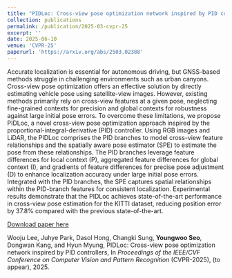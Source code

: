 ```yaml
---
title: "PIDLoc: Cross-view pose optimization network inspired by PID controllers"
collection: publications
permalink: /publication/2025-03-cvpr-25
excerpt: ''
date: 2025-06-10
venue: 'CVPR-25'
paperurl: 'https://arxiv.org/abs/2503.02388'
---
```

Accurate localization is essential for autonomous driving, but GNSS-based methods struggle in challenging environments such as urban canyons. Cross-view pose optimization offers an effective solution by directly estimating vehicle pose using satellite-view images. However, existing methods primarily rely on cross-view features at a given pose, neglecting fine-grained contexts for precision and global contexts for robustness against large initial pose errors. To overcome these limitations, we propose PIDLoc, a novel cross-view pose optimization approach inspired by the proportional-integral-derivative (PID) controller. Using RGB images and LiDAR, the PIDLoc comprises the PID branches to model cross-view feature relationships and the spatially aware pose estimator (SPE) to estimate the pose from these relationships. The PID branches leverage feature differences for local context (P), aggregated feature differences for global context (I), and gradients of feature differences for precise pose adjustment (D) to enhance localization accuracy under large initial pose errors. Integrated with the PID branches, the SPE captures spatial relationships within the PID-branch features for consistent localization. Experimental results demonstrate that the PIDLoc achieves state-of-the-art performance in cross-view pose estimation for the KITTI dataset, reducing position error by 37.8% compared with the previous state-of-the-art.

[Download paper here](https://arxiv.org/abs/2503.02388)

Wooju Lee, Juhye Park, Dasol Hong, Changki Sung, **Youngwoo Seo**, Dongwan Kang, and Hyun Myung, PIDLoc: Cross-view pose optimization network inspired by PID controllers, In <i>Proceedings of the IEEE/CVF Conference on Computer Vision and Pattern Recognition</i> (CVPR-2025), (to appear), 2025.
